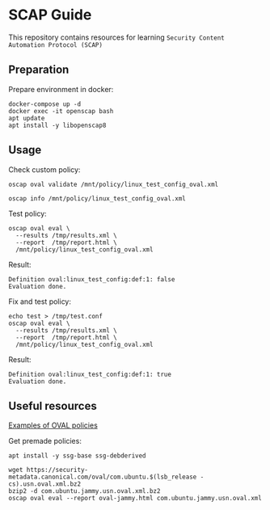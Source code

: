 # SCAP Guide

This repository contains resources for learning `Security Content Automation Protocol (SCAP)`

## Preparation

Prepare environment in docker:

    docker-compose up -d
    docker exec -it openscap bash 
    apt update
    apt install -y libopenscap8

## Usage

Check custom policy:

    oscap oval validate /mnt/policy/linux_test_config_oval.xml

    oscap info /mnt/policy/linux_test_config_oval.xml

Test policy:

    oscap oval eval \
      --results /tmp/results.xml \
      --report  /tmp/report.html \
      /mnt/policy/linux_test_config_oval.xml

Result:

    Definition oval:linux_test_config:def:1: false
    Evaluation done.

Fix and test policy:

    echo test > /tmp/test.conf
    oscap oval eval \
      --results /tmp/results.xml \
      --report  /tmp/report.html \
      /mnt/policy/linux_test_config_oval.xml

Result:

    Definition oval:linux_test_config:def:1: true
    Evaluation done.

## Useful resources

[Examples of OVAL policies](https://github.com/OVALProject/Test-Content/tree/master/linux)

Get premade policies:

    apt install -y ssg-base ssg-debderived

    wget https://security-metadata.canonical.com/oval/com.ubuntu.$(lsb_release -cs).usn.oval.xml.bz2
    bzip2 -d com.ubuntu.jammy.usn.oval.xml.bz2
    oscap oval eval --report oval-jammy.html com.ubuntu.jammy.usn.oval.xml

